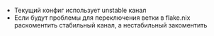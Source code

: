 - Текущий конфиг использует unstable канал
- Если будут проблемы для переключения ветки в flake.nix раскоментить стабильный канал, а нестабильный закоментить
